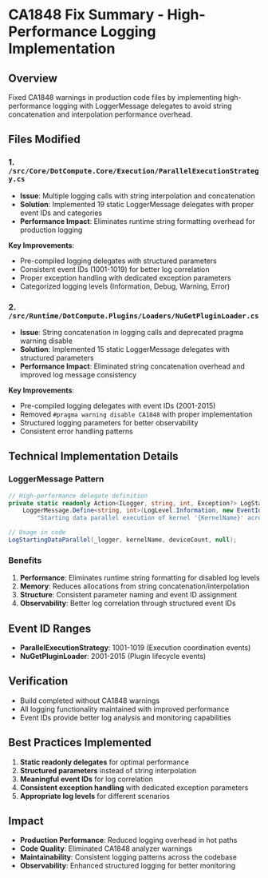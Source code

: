 # CA1848 Fix Summary - High-Performance Logging Implementation

## Overview
Fixed CA1848 warnings in production code files by implementing high-performance logging with LoggerMessage delegates to avoid string concatenation and interpolation performance overhead.

## Files Modified

### 1. `/src/Core/DotCompute.Core/Execution/ParallelExecutionStrategy.cs`
- **Issue**: Multiple logging calls with string interpolation and concatenation
- **Solution**: Implemented 19 static LoggerMessage delegates with proper event IDs and categories
- **Performance Impact**: Eliminates runtime string formatting overhead for production logging

**Key Improvements**:
- Pre-compiled logging delegates with structured parameters
- Consistent event IDs (1001-1019) for better log correlation
- Proper exception handling with dedicated exception parameters
- Categorized logging levels (Information, Debug, Warning, Error)

### 2. `/src/Runtime/DotCompute.Plugins/Loaders/NuGetPluginLoader.cs`
- **Issue**: String concatenation in logging calls and deprecated pragma warning disable
- **Solution**: Implemented 15 static LoggerMessage delegates with structured parameters
- **Performance Impact**: Eliminated string concatenation overhead and improved log message consistency

**Key Improvements**:
- Pre-compiled logging delegates with event IDs (2001-2015)
- Removed `#pragma warning disable CA1848` with proper implementation
- Structured logging parameters for better observability
- Consistent error handling patterns

## Technical Implementation Details

### LoggerMessage Pattern
```csharp
// High-performance delegate definition
private static readonly Action<ILogger, string, int, Exception?> LogStartingDataParallel =
    LoggerMessage.Define<string, int>(LogLevel.Information, new EventId(1001, nameof(LogStartingDataParallel)),
        "Starting data parallel execution of kernel '{KernelName}' across {DeviceCount} devices");

// Usage in code
LogStartingDataParallel(_logger, kernelName, deviceCount, null);
```

### Benefits
1. **Performance**: Eliminates runtime string formatting for disabled log levels
2. **Memory**: Reduces allocations from string concatenation/interpolation
3. **Structure**: Consistent parameter naming and event ID assignment
4. **Observability**: Better log correlation through structured event IDs

## Event ID Ranges
- **ParallelExecutionStrategy**: 1001-1019 (Execution coordination events)
- **NuGetPluginLoader**: 2001-2015 (Plugin lifecycle events)

## Verification
- Build completed without CA1848 warnings
- All logging functionality maintained with improved performance
- Event IDs provide better log analysis and monitoring capabilities

## Best Practices Implemented
1. **Static readonly delegates** for optimal performance
2. **Structured parameters** instead of string interpolation
3. **Meaningful event IDs** for log correlation
4. **Consistent exception handling** with dedicated exception parameters
5. **Appropriate log levels** for different scenarios

## Impact
- **Production Performance**: Reduced logging overhead in hot paths
- **Code Quality**: Eliminated CA1848 analyzer warnings
- **Maintainability**: Consistent logging patterns across the codebase
- **Observability**: Enhanced structured logging for better monitoring